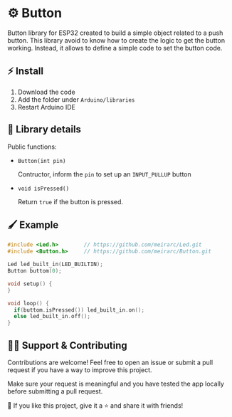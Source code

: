 # ⚙ Button
Button library for ESP32 created to build a simple object related to a push button. This library avoid to know how to create the logic to get the button working. Instead, it allows to define a simple code to set the button code.

## ⚡ Install

1. Download the code
2. Add the folder under `Arduino/libraries`
3. Restart Arduino IDE

## 🔧 Library details

Public functions:

- `Button(int pin)`

    Contructor, inform the `pin` to set up an `INPUT_PULLUP` button

- `void isPressed()`

    Return `true` if the button is pressed.


## 🖌 Example

```c++
#include <Led.h>        // https://github.com/meirarc/Led.git
#include <Button.h>     // https://github.com/meirarc/Button.git

Led led_built_in(LED_BUILTIN);
Button buttom(0);

void setup() {
}

void loop() {
  if(buttom.isPressed()) led_built_in.on();
  else led_built_in.off();
}
```


## 🙋‍♂️ Support & Contributing

Contributions are welcome! Feel free to open an issue or submit a pull request if you have a way to improve this project.

Make sure your request is meaningful and you have tested the app locally before submitting a pull request.

💙 If you like this project, give it a ⭐ and share it with friends!
